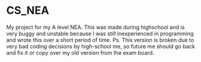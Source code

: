 # CS_NEA
My project for my A level NEA. This was made during highschool and is very buggy and unstable because I was still inexperienced in programming and wrote this over a short period of time. Ps. This version is broken due to very bad coding decisions by high-school me, so future me should go back and fix it or copy over my old version from the exam board.
